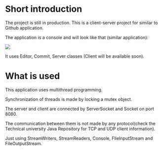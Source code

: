 # Short introduction
The project is still in production.
This is a client-server project for similar to Github application.

The application is a console and will look like that (similar application):

![](Additional/JavaRecordingGif.gif)

It uses Editor, Commit, Server classes (Client will be available soon).

# What is used
This application uses multithread programming.

Synchronization of threads is made by locking a mutex object.

The server and client are connected by ServerSocket and Socket on port 8080.

The communication between them is not made by any protocol(check the Technical university Java Repository for TCP and UDP client information).

Just using StreamWriters, StreamReaders, Console, FIleInputStream and FileOutputStream.
